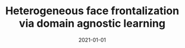 ---
title: "Heterogeneous face frontalization via domain agnostic learning"
collection: publications
permalink: /publication/2021-01-01-Heterogeneous-face-frontalization-via-domain-agnostic-learning
date: 2021-01-01
venue: '2021 16th IEEE International Conference on Automatic Face and Gesture Recognition (FG 2021)'
citation: ' Xing Di,  Shuowen Hu,  Vishal Patel, &quot;Heterogeneous face frontalization via domain agnostic learning.&quot; 2021 16th IEEE International Conference on Automatic Face and Gesture Recognition (FG 2021), 2021.'
---